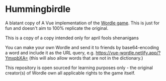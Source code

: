 # Hummingbirdle


A blatant copy of A Vue implementation of the [Wordle game](https://www.powerlanguage.co.uk/wordle/). This is just for fun and doesn't aim to 100% replicate the original.

This is a copy of a copy intended only for april fools shenanigans


You can make your own Wordle and send it to friends by base64-encoding a word and include it as the URL query, e.g. https://vue-wordle.netlify.app/?YmxpbXA= (this will also allow words that are not in the dictionary.)

This repository is open sourced for learning purposes only - the original creator(s) of Wordle own all applicable rights to the game itself.
